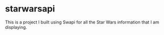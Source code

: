 # starwarsapi
This is a project I built using Swapi for all the Star Wars information that I am displaying.
